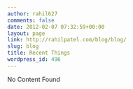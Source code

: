 ```yaml
---
author: rahil627
comments: false
date: 2012-02-07 07:32:59+00:00
layout: page
link: http://rahilpatel.com/blog/blog/
slug: blog
title: Recent Things
wordpress_id: 496
---
```


No Content Found
